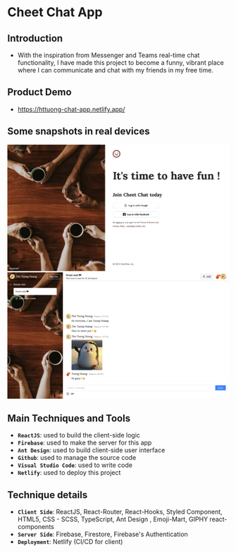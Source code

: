 # Cheet Chat App

## Introduction

-   With the inspiration from Messenger and Teams real-time chat functionality, I have made this project to become a funny, vibrant place where I can communicate and chat with my friends in my free time.

## Product Demo

-   https://httuong-chat-app.netlify.app/

## Some snapshots in real devices

<img src="/images/login.png" alt="Login Screen" />

<img src="/images/chatroom2.png" alt="Chat room" />

## Main Techniques and Tools

-   **`ReactJS`**: used to build the client-side logic
-   **`Firebase`**: used to make the server for this app
-   **`Ant Design`**: used to build client-side user interface
-   **`Github`**: used to manage the source code
-   **`Visual Studio Code`**: used to write code
-   **`Netlify`**: used to deploy this project

## Technique details

-   **`Client Side`**: ReactJS, React-Router, React-Hooks, Styled Component, HTML5, CSS - SCSS, TypeScript, Ant Design , Emoji-Mart, GIPHY react-components
-   **`Server Side`**: Firebase, Firestore, Firebase's Authentication
-   **`Deployment`**: Netlify (CI/CD for client)
